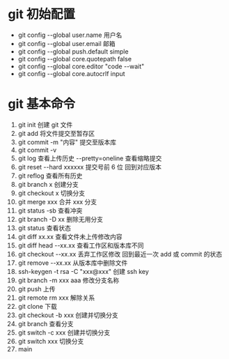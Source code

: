 # git 初始配置

- git config --global user.name 用户名
- git config --global user.email 邮箱
- git config --global push.default simple
- git config --global core.quotepath false
- git config --global core.editor "code --wait"
- git config --global core.autocrlf input

# git 基本命令

1. git init 创建 git 文件
2. git add 将文件提交至暂存区
3. git commit -m "内容" 提交至版本库
4. git commit -v
5. git log 查看上传历史 --pretty=oneline 查看缩略提交
6. git reset --hard xxxxxx 提交号前 6 位 回到对应版本
7. git reflog 查看所有历史
8. git branch x 创建分支
9. git checkout x 切换分支
10. git merge xxx 合并 xxx 分支
11. git status -sb 查看冲突
12. git branch -D xx 删除无用分支
13. git status 查看状态
14. git diff xx.xx 查看文件未上传修改内容
15. git diff head --xx.xx 查看工作区和版本库不同
16. git checkout --xx.xx 丢弃工作区修改 回到最近一次 add 或 commit 的状态
17. git remove --xx.xx 从版本库中删除文件
18. ssh-keygen -t rsa -C "xxx@xxx" 创建 ssh key
19. git branch -m xxx aaa 修改分支名称
20. git push 上传
21. git remote rm xxx 解除关系
22. git clone 下载
23. git checkout -b xxx 创建并切换分支
24. git branch 查看分支
25. git switch -c xxx 创建并切换分支
26. git switch xxx 切换分支
27. main
